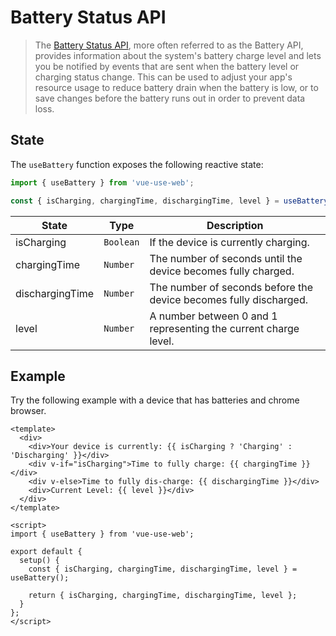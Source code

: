 # Battery Status API

> The [Battery Status API](https://developer.mozilla.org/en-US/docs/Web/API/Battery_Status_API), more often referred to as the Battery API, provides information about the system's battery charge level and lets you be notified by events that are sent when the battery level or charging status change. This can be used to adjust your app's resource usage to reduce battery drain when the battery is low, or to save changes before the battery runs out in order to prevent data loss.

## State

The `useBattery` function exposes the following reactive state:

```js
import { useBattery } from 'vue-use-web';

const { isCharging, chargingTime, dischargingTime, level } = useBattery();
```

| State           | Type      | Description                                                       |
| --------------- | --------- | ----------------------------------------------------------------- |
| isCharging      | `Boolean` | If the device is currently charging.                              |
| chargingTime    | `Number`  | The number of seconds until the device becomes fully charged.     |
| dischargingTime | `Number`  | The number of seconds before the device becomes fully discharged. |
| level           | `Number`  | A number between 0 and 1 representing the current charge level.   |

## Example

Try the following example with a device that has batteries and chrome browser.

```vue
<template>
  <div>
    <div>Your device is currently: {{ isCharging ? 'Charging' : 'Discharging' }}</div>
    <div v-if="isCharging">Time to fully charge: {{ chargingTime }}</div>
    <div v-else>Time to fully dis-charge: {{ dischargingTime }}</div>
    <div>Current Level: {{ level }}</div>
  </div>
</template>

<script>
import { useBattery } from 'vue-use-web';

export default {
  setup() {
    const { isCharging, chargingTime, dischargingTime, level } = useBattery();

    return { isCharging, chargingTime, dischargingTime, level };
  }
};
</script>
```

